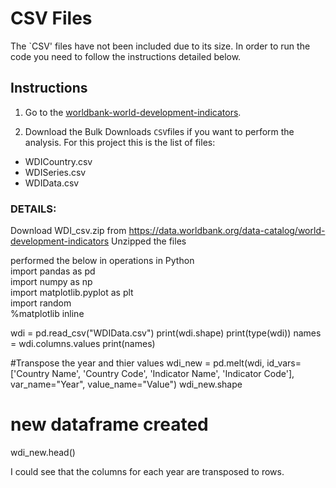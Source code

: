 # CSV Files

The `CSV' files have not been included due to its size. In order to run the code you need to follow the instructions detailed below.

## Instructions

1. Go to the [worldbank-world-development-indicators](https://datacatalog.worldbank.org/dataset/world-development-indicators).

2. Download the Bulk Downloads `CSV`files if you want to perform the analysis. 
For this project this is the list of files:

- WDICountry.csv
- WDISeries.csv
- WDIData.csv

### DETAILS: 

Download WDI_csv.zip from https://data.worldbank.org/data-catalog/world-development-indicators
Unzipped the files

performed the below in operations in Python 
<br>
import pandas as pd
<br>
import numpy as np
<br>
import matplotlib.pyplot as plt
<br>
import random
<br>
%matplotlib inline

wdi = pd.read_csv("WDIData.csv")
print(wdi.shape)
print(type(wdi))
names = wdi.columns.values
print(names)

#Transpose the year and thier values
wdi_new = pd.melt(wdi, id_vars=['Country Name', 'Country Code', 'Indicator Name', 'Indicator Code'], var_name="Year", value_name="Value") 
wdi_new.shape
# new dataframe created
wdi_new.head() 

I could see that the columns for each year are transposed to rows.

